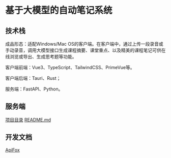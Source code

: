 # 基于大模型的自动笔记系统

## 技术栈
成品形态：适配Windows/Mac OS的客户端。在客户端中，通过上传一段录音或手动录音，调用大模型接口生成课程摘要、课堂重点、以及精美的课程笔记可供在线浏览或导出、生成思考题等功能。

客户端前端：Vue3、TypeScript、TailwindCSS、PrimeVue等。

客户端后端：Tauri、Rust；

服务端：FastAPI、Python。

## 服务端
[项目目录](./api)  [README.md](./api/README.md)

## 开发文档

[ApiFox](https://apifox.com/apidoc/shared-e455f6ed-8f6b-4c80-9d9d-09197a885d40)

